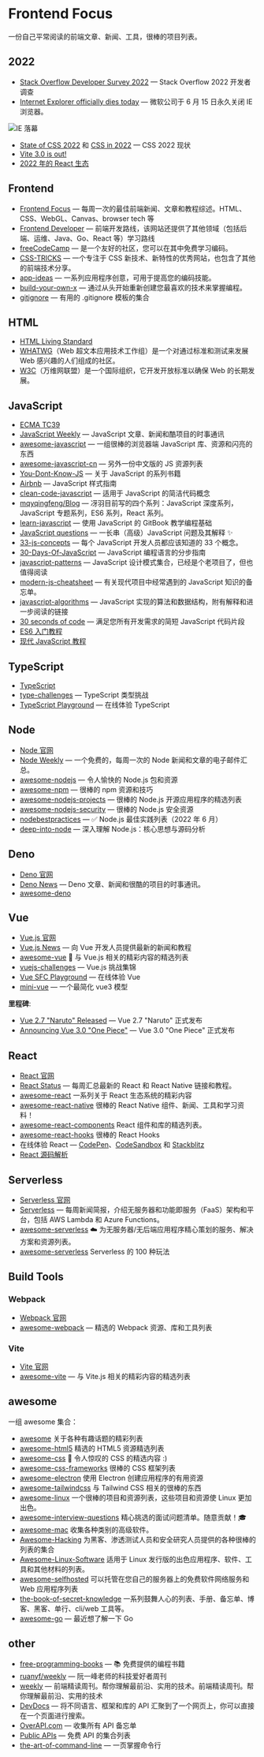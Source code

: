 # Frontend Focus

一份自己平常阅读的前端文章、新闻、工具，很棒的项目列表。

## 2022

- [Stack Overflow Developer Survey 2022](https://survey.stackoverflow.co/2022/) — Stack Overflow 2022 开发者调查
- [Internet Explorer officially dies today](https://www.trustedreviews.com/news/internet-explorer-officially-dies-today-4241472) — 微软公司于 6 月 15 日永久关闭 IE 浏览器。

![IE 落幕](https://upload-images.jianshu.io/upload_images/18281896-694798ac83a00cde.png?imageMogr2/auto-orient/strip%7CimageView2/2/w/1240)

- [State of CSS 2022](https://web.dev/state-of-css-2022/) 和 [CSS in 2022](https://www.bram.us/2021/12/27/css-in-2022/) — CSS 2022 现状
- [Vite 3.0 is out!](https://vitejs.dev/blog/announcing-vite3.html)
- [2022 年的 React 生态](https://juejin.cn/post/7085542534943883301)

## Frontend

- [Frontend Focus](https://frontendfoc.us/) — 每周一次的最佳前端新闻、文章和教程综述。HTML、CSS、WebGL、Canvas、browser tech 等
- [Frontend Developer](https://roadmap.sh/frontend) — 前端开发路线，该网站还提供了其他领域（包括后端、运维、Java、Go、React 等）学习路线
- [freeCodeCamp](https://www.freecodecamp.org/) — 是一个友好的社区，您可以在其中免费学习编码。
- [CSS-TRICKS](https://link.juejin.cn/?target=https%3A%2F%2Fcss-tricks.com%2F) — 一个专注于 CSS 新技术、新特性的优秀网站，也包含了其他的前端技术分享。
- [app-ideas](https://github.com/florinpop17/app-ideas) — 一系列应用程序创意，可用于提高您的编码技能。
- [build-your-own-x](https://github.com/codecrafters-io/build-your-own-x) — 通过从头开始重新创建您最喜欢的技术来掌握编程。
- [gitignore](https://github.com/github/gitignore) — 有用的 .gitignore 模板的集合

## HTML

- [HTML Living Standard](https://html.spec.whatwg.org/multipage/)
- [WHATWG](https://whatwg.org/)（Web 超文本应用技术工作组）是一个对通过标准和测试来发展 Web 感兴趣的人们组成的社区。
- [W3C](https://www.w3.org/)（万维网联盟）是一个国际组织，它开发开放标准以确保 Web 的长期发展。

## JavaScript

- [ECMA TC39](https://github.com/tc39)
- [JavaScript Weekly](https://javascriptweekly.com/) — JavaScript 文章、新闻和酷项目的时事通讯
- [awesome-javascript](https://github.com/sorrycc/awesome-javascript) — 一组很棒的浏览器端 JavaScript 库、资源和闪亮的东西
- [awesome-javascript-cn](https://github.com/jobbole/awesome-javascript-cn) — 另外一份中文版的 JS 资源列表
- [You-Dont-Know-JS](https://github.com/getify/You-Dont-Know-JS) — 关于 JavaScript 的系列书籍
- [Airbnb](https://github.com/airbnb/javascript) — JavaScript 样式指南
- [clean-code-javascript](https://github.com/ryanmcdermott/clean-code-javascript) — 适用于 JavaScript 的简洁代码概念
- [mqyqingfeng/Blog](https://github.com/mqyqingfeng/Blog) — 冴羽目前写的四个系列：JavaScript 深度系列，JavaScript 专题系列，ES6 系列，React 系列。
- [learn-javascript](https://gitbook.gitbook.io/learn-javascript/) — 使用 JavaScript 的 GitBook 教学编程基础
- [JavaScript questions](https://github.com/lydiahallie/javascript-questions) — 一长串（高级）JavaScript 问题及其解释 ✨
- [33-js-concepts](https://github.com/leonardomso/33-js-concepts) — 每个 JavaScript 开发人员都应该知道的 33 个概念。
- [30-Days-Of-JavaScript](https://github.com/Asabeneh/30-Days-Of-JavaScript) — JavaScript 编程语言的分步指南
- [javascript-patterns](https://github.com/shichuan/javascript-patterns) — JavaScript 设计模式集合，已经是个老项目了，但也值得阅读
- [modern-js-cheatsheet](https://github.com/mbeaudru/modern-js-cheatsheet) — 有关现代项目中经常遇到的 JavaScript 知识的备忘单。
- [javascript-algorithms](https://github.com/trekhleb/javascript-algorithms) — JavaScript 实现的算法和数据结构，附有解释和进一步阅读的链接
- [30 seconds of code](https://www.30secondsofcode.org/) — 满足您所有开发需求的简短 JavaScript 代码片段
- [ES6 入门教程](https://es6.ruanyifeng.com/)
- [现代 JavaScript 教程](https://zh.javascript.info/)

## TypeScript

- [TypeScript](https://github.com/microsoft/TypeScript)
- [type-challenges](https://github.com/type-challenges/type-challenges) — TypeScript 类型挑战
- [TypeScript Playground](https://www.typescriptlang.org/play) — 在线体验 TypeScript

## Node

- [Node 官网](https://nodejs.org/en/)
- [Node Weekly](https://nodeweekly.com/) — 一个免费的，每周一次的 Node 新闻和文章的电子邮件汇总。
- [awesome-nodejs](https://github.com/sindresorhus/awesome-nodejs) — 令人愉快的 Node.js 包和资源
- [awesome-npm](https://github.com/sindresorhus/awesome-npm) — 很棒的 npm 资源和技巧
- [awesome-nodejs-projects](https://github.com/sqreen/awesome-nodejs-projects) — 很棒的 Node.js 开源应用程序的精选列表
- [awesome-nodejs-security](https://github.com/lirantal/awesome-nodejs-security) — 很棒的 Node.js 安全资源
- [nodebestpractices](https://github.com/goldbergyoni/nodebestpractices) — ✅ Node.js 最佳实践列表（2022 年 6 月）
- [deep-into-node](https://github.com/yjhjstz/deep-into-node) — 深入理解 Node.js：核心思想与源码分析

## Deno

- [Deno 官网](https://deno.land/)
- [Deno News](https://deno.news/) — Deno 文章、新闻和很酷的项目的时事通讯。
- [awesome-deno](https://github.com/denolib/awesome-deno)

## Vue

- [Vue.js 官网](https://vuejs.org/)
- [Vue.js News](https://news.vuejs.org/) — 向 Vue 开发人员提供最新的新闻和教程
- [awesome-vue](https://github.com/vuejs/awesome-vue) 🎉 与 Vue.js 相关的精彩内容的精选列表
- [vuejs-challenges](https://github.com/webfansplz/vuejs-challenges) — Vue.js 挑战集锦
- [Vue SFC Playground](https://sfc.vuejs.org/) — 在线体验 Vue
- [mini-vue](https://github.com/cuixiaorui/mini-vue) — 一个最简化 vue3 模型

**里程碑**:

- [Vue 2.7 "Naruto" Released](https://blog.vuejs.org/posts/vue-2-7-naruto.html) — Vue 2.7 "Naruto" 正式发布
- [Announcing Vue 3.0 "One Piece"](https://blog.vuejs.org/posts/vue-3-one-piece.html) — Vue 3.0 "One Piece" 正式发布

## React

- [React 官网](https://github.com/facebook/react)
- [React Status](https://react.statuscode.com/) — 每周汇总最新的 React 和 React Native 链接和教程。
- [awesome-react](https://github.com/enaqx/awesome-react) 一系列关于 React 生态系统的精彩内容
- [awesome-react-native](https://github.com/jondot/awesome-react-native) 很棒的 React Native 组件、新闻、工具和学习资料！
- [awesome-react-components](https://github.com/brillout/awesome-react-components) React 组件和库的精选列表。
- [awesome-react-hooks](https://github.com/rehooks/awesome-react-hooks) 很棒的 React Hooks
- 在线体验 React — [CodePen](https://reactjs.org/redirect-to-codepen/hello-world)、[CodeSandbox](https://codesandbox.io/s/new) 和 [Stackblitz](https://stackblitz.com/fork/react)
- [React 源码解析](https://react.jokcy.me/)

## Serverless

- [Serverless 官网](https://cn.serverless.com/)
- [Serverless](https://serverless.email/) — 每周新闻简报，介绍无服务器和功能即服务（FaaS）架构和平台，包括 AWS Lambda 和 Azure Functions。
- [awesome-serverless](https://github.com/anaibol/awesome-serverless) ☁️ 为无服务器/无后端应用程序精心策划的服务、解决方案和资源列表。
- [awesome-serverless](https://github.com/tinafangkunding/awesome-serverless) Serverless 的 100 种玩法

## Build Tools

### Webpack

- [Webpack 官网](https://webpack.js.org/)
- [awesome-webpack](https://github.com/webpack-contrib/awesome-webpack) — 精选的 Webpack 资源、库和工具列表

### Vite

- [Vite 官网](https://vitejs.dev/)
- [awesome-vite](https://github.com/vitejs/awesome-vite) — 与 Vite.js 相关的精彩内容的精选列表

## awesome

一组 awesome 集合：

- [awesome](https://github.com/sindresorhus/awesome) 关于各种有趣话题的精彩列表
- [awesome-html5](https://github.com/diegocard/awesome-html5) 精选的 HTML5 资源精选列表
- [awesome-css](https://github.com/awesome-css-group/awesome-css) 🎨 令人惊叹的 CSS 的精选内容 :)
- [awesome-css-frameworks](https://github.com/troxler/awesome-css-frameworks) 很棒的 CSS 框架列表
- [awesome-electron](https://github.com/sindresorhus/awesome-electron) 使用 Electron 创建应用程序的有用资源
- [awesome-tailwindcss](https://github.com/aniftyco/awesome-tailwindcss) 与 Tailwind CSS 相关的很棒的东西
- [awesome-linux](https://github.com/inputsh/awesome-linux) 一个很棒的项目和资源列表，这些项目和资源使 Linux 更加出色。
- [awesome-interview-questions](https://github.com/DopplerHQ/awesome-interview-questions) 精心挑选的面试问题清单。随意贡献！🎓
- [awesome-mac](https://github.com/jaywcjlove/awesome-mac) 收集各种类别的高级软件。
- [Awesome-Hacking](https://github.com/Hack-with-Github/Awesome-Hacking) 为黑客、渗透测试人员和安全研究人员提供的各种很棒的列表的集合
- [Awesome-Linux-Software](https://github.com/luong-komorebi/Awesome-Linux-Software) 适用于 Linux 发行版的出色应用程序、软件、工具和其他材料的列表。
- [awesome-selfhosted](https://github.com/awesome-selfhosted/awesome-selfhosted) 可以托管在您自己的服务器上的免费软件网络服务和 Web 应用程序列表
- [the-book-of-secret-knowledge](https://github.com/trimstray/the-book-of-secret-knowledge) 一系列鼓舞人心的列表、手册、备忘单、博客、黑客、单行、cli/web 工具等。
- [awesome-go](https://github.com/avelino/awesome-go) — 最近想了解一下 Go

## other

- [free-programming-books](https://github.com/EbookFoundation/free-programming-books) — 📚 免费提供的编程书籍
- [ruanyf/weekly](https://github.com/ruanyf/weekly) — 阮一峰老师的科技爱好者周刊
- [weekly](https://github.com/ascoders/weekly) — 前端精读周刊。帮你理解最前沿、实用的技术。前端精读周刊。帮你理解最前沿、实用的技术
- [DevDocs](https://devdocs.io/) — 将不同语言、框架和库的 API 汇聚到了一个网页上，你可以直接在一个页面进行搜索。
- [OverAPI.com](https://overapi.com/) — 收集所有 API 备忘单
- [Public APIs](https://github.com/public-apis/public-apis) — 免费 API 的集合列表
- [the-art-of-command-line](https://github.com/jlevy/the-art-of-command-line) — 一页掌握命令行
